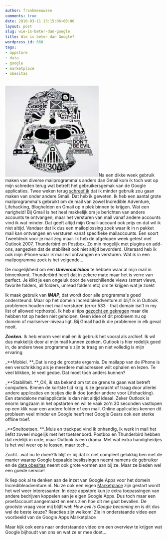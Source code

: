 ```yaml
---
author: frankmeeuwsen
comments: true
date: 2010-03-11 13:15:06+00:00
layout: post
slug: wie-is-beter-dan-google
title: Wie is beter dan Google?
wordpress_id: 660
tags:
- appstore
- data
- google
- marketplace
- obesitas
---
```


[![](../images/uploadimages/googleevil1-300x292.png)](../images/uploadimages/googleevil1.png)Na een dikke week gebruik maken van diverse mailprogramma's anders dan Gmail kom ik toch wat op mijn schreden terug wat betreft het gebruikersgemak van de Google applicaties. Twee weken terug [schreef ik](http://incredibleadventure.nl/2010/02/kunnen-we-zonder-google/) dat ik minder gebruik zou gaan maken van onder andere Gmail. Dat heb ik geweten. Ik heb een aantal grote mailprogramma's gebruikt om de mail van zowel Incredible Adventure, Lifehacking, Bloghelden en Gmail op n plek binnen te krijgen. Wat een narigheid! Bij Gmail is het heel makkelijk om je berichten van andere accounts te ontvangen, maar het versturen van mail vanaf andere accounts vind ik wat minder. Dat geeft altijd mijn Gmail-account ook prijs en dat wil ik niet altijd. Vandaar dat ik dus een mailoplossing zoek waar ik in n pakket mail kan ontvangen en versturen vanaf specifieke mailaccounts. Een soort Tweetdeck voor je mail zeg maar. Ik heb de afgelopen week getest met Outlook 2007, Thunderbird en Postbox. Zo min mogelijk met plugins en add-ons, aangezien dat de stabiliteit ook niet altijd bevorderd. Uiteraard heb ik ook mijn iPhone waar ik mail wil ontvangen en versturen. Wat ik in een mailpogramma zoek is het volgende...

<!-- more -->

De mogelijkheid om een _**Universal Inbox**_ te hebben waar al mijn mail in binnenkomt. Thunderbird heeft dat in zekere mate maar het is verre van perfect. Je klikt je een ongeluk door de verschillende views (smart views, favorite folders, all folders, unread folders etc) om te krijgen wat je zoekt

Ik maak gebruik van _**IMAP**_, dat wordt door alle programma's goed ondersteund. Maar op het domein Incredibleadventure.nl blijf ik in Outlook problemen houden met mail versturen (error 533 - that domain isn't in my list of allowed rcpthosts). Ik heb al tips [gezocht en gekregen](http://support.netfirms.com/idx.php/0/672/article/What-does-a-Reason-553-sorry-that-domain-isnt-in-my-list-of-allowed-rcpthosts-571-error-mean-when-an-email-message-bounces-back-to-the-sender.html) maar die hebben tot op heden niet geholpen. Geen idee of dit probleem nu op domein of mailserver-niveau ligt. Bij Gmail had ik die problemen in elk geval nooit.

_**Zoeken.**_ Ik heb enorm veel mail en ik gebruik het vooral als archief. Ik wil dus makkelijk door al mijn mail kunnen zoeken. Outlook is hier redelijk goed in, de andere twee programma's zijn te traag en niet volledig is mijn ervaring

_**Mobiel. **_Dat is nog de grootste ergernis. De mailapp van de iPhone is een verschrikking als je meerdere mailadressen wilt ophalen en lezen. Te veel klikken, te veel gedoe. Dat moet toch anders kunnen?

_**Stabiliteit. **_OK, ik sta bekend om tot de grens te gaan wat betreft computers. Binnen de kortste tijd krijg ik ze gecrasht of traag door allerlei andere applicaties en testjes die ik doe (onder andere voor Lifehacking). Een standalone mailapplicatie is dan niet altijd ideaal. Zeker Outlook is enorm langzaam in het opstarten en wil te vaak zo'n 30 seconden vastlopen op een klik naar een andere folder of een mail. Online applicaties kennen dit probleem veel minder en Google heeft met Google Gears ook een sterke offline troef.

_**Sneltoetsen. **_Muis en trackpad vind ik onhandig, ik werk in mail het liefst zoveel mogelijk met het toetsenbord. Postbox en Thunderbird hebben dat redelijk in orde, maar Outlook is een drama. Met wat extra handigheidjes is het wel weer op te lossen, maar toch...

Zucht...wat nu te doen?Ik blijf er bij dat ik niet compleet gelukkig ben met de manier waarop Google bepaalde beslissingen neemt namens de gebruiker en de [data obesitas](http://www.nrcnext.nl/blog/2010/03/09/googlen-in-ruil-voor-je-gegevens-is-geen-slechte-deal/) neemt ook grote vormen aan bij ze. Maar ze bieden wel een goede service!

Ik liep ook al te denken aan de inzet van Google Apps voor het domein Incredibleadventure.nl. Nu ze ook een eigen [Marketplace](http://www.google.com/enterprise/marketplace/home) zijn gestart wordt het wel weer interessanter. In deze appstore kun je extra toepassingen van andere bedrijven koppelen aan je eigen Google Apps. Dus toch maar een proefaccount aangemaakt en eens zien hoe dit me gaat bevallen. De grootste vraag voor mij blijft wel: _How evil is Google becoming_ en is dit dus wel de beste keuze? Reacties zijn welkom! Zie in onderstaande video een voorbeeld van de Google Apps Marketplace





Maar kijk ook eens naar onderstaande video om een overview te krijgen wat Google bijhoudt van ons en wat ze er mee doet...









